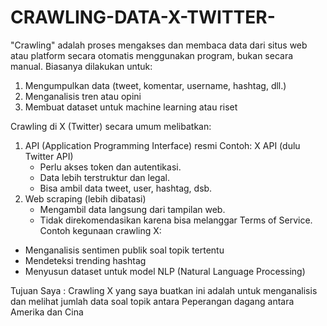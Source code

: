 # CRAWLING-DATA-X-TWITTER-
"Crawling" adalah proses mengakses dan membaca data dari situs web atau platform secara otomatis menggunakan program, bukan secara manual.
 Biasanya dilakukan untuk: 
 1. Mengumpulkan data (tweet, komentar, username, hashtag, dll.) 
 2. Menganalisis tren atau opini 
 3. Membuat dataset untuk machine learning atau riset

Crawling di X (Twitter) secara umum melibatkan:
 1. API (Application Programming Interface) resmi
    Contoh: X API (dulu Twitter API)
    - Perlu akses token dan autentikasi.
    - Data lebih terstruktur dan legal.
    - Bisa ambil data tweet, user, hashtag, dsb.
 2. Web scraping (lebih dibatasi)
    - Mengambil data langsung dari tampilan web.
    - Tidak direkomendasikan karena bisa melanggar Terms of Service. 
Contoh kegunaan crawling X:
- Menganalisis sentimen publik soal topik tertentu
- Mendeteksi trending hashtag
- Menyusun dataset untuk model NLP (Natural Language Processing)

Tujuan Saya : 
Crawling X yang saya buatkan ini adalah untuk menganalisis dan melihat jumlah data soal topik antara Peperangan dagang antara Amerika dan Cina   

